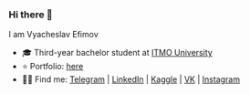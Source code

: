 ### Hi there 👋

I am Vyacheslav Efimov

* 🎓 Third-year bachelor student at [ITMO University](https://en.itmo.ru)
* ⭐️ Portfolio: [here](https://slavafive.github.io/portfolio/)
* 👨‍💻 Find me: [Telegram](https://t.me/slavafive) | [LinkedIn](https://www.linkedin.com/in/vyacheslav-efimov-a190a7210/) | [Kaggle](https://www.kaggle.com/vyacheslavefimov) | [VK](https://vk.com/slaveau) | [Instagram](https://www.instagram.com/slaveau/)
